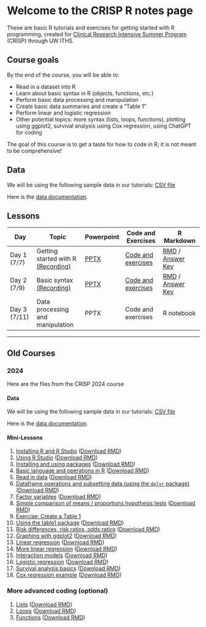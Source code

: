 # Welcome to the CRISP R notes page

These are basic R tutorials and exercises for getting started with R programming, created for [Clinical Research Intensive Summer Program](https://www.iths.org/education/professional-development/crisp/) (CRISP) through UW ITHS.

## Course goals 

By the end of the course, you will be able to: 
* Read in a dataset into R 
* Learn about basic syntax in R (objects, functions, etc.) 
* Perform basic data processing and manipulation
* Create basic data summaries and create a “Table 1”
* Perform linear and logistic regression 
* Other potential topics: more syntax (lists, loops, functions), plotting using ggplot2, survival analysis using Cox regression, using ChatGPT for coding

The goal of this course is to get a taste for how to code in R; it is not meant to be comprehensive! 

## Data 

We will be using the following sample data in our tutorials: 
[CSV file](https://jpspeng.github.io/crisp_notes/pages/crisp-2024-sample100.csv) 

Here is the [data documentation](https://jpspeng.github.io/crisp_notes/pages/Crisp-2024-sample100-dictionary.pdf). 

## Lessons 

| Day | Topic | Powerpoint | Code and Exercises | R Markdown |
|----------|----------|----------| ----------| ----------|
| Day 1 (7/7) | Getting started with R [(Recording)](https://washington.zoom.us/rec/share/xS-0EjKlYLbrXihW4LUw2dfitoVJZC6hYPbovslDAdrZYxuVbMr-ei9P-UIbXXcT._mrf8OTTY1USV9k-?startTime=1751949750000)   | [PPTX](https://jpspeng.github.io/crisp_notes/powerpoints_2025/crisp_2025_R_day1.pptx)     | [Code and exercises](https://jpspeng.github.io/crisp_notes/notebooks_2025/crisp_2025_day1.html)     | [RMD](https://jpspeng.github.io/crisp_notes/notebooks_2025/crisp_2025_day1.Rmd) / [Answer Key](https://jpspeng.github.io/crisp_notes/notebooks_2025/crisp_2025_day1_answers.Rmd)   |
| Day 2 (7/9)    | Basic syntax [(Recording)](https://washington.zoom.us/rec/share/3TGMegNu_lK2Dd5tyS-Rz42N5xwQ95UHwrj-BAjpd7EHx6OMhGSh-9sAVuHDVJjH.j8ANygOalg7KPjnn)     | [PPTX](https://jpspeng.github.io/crisp_notes/powerpoints_2025/crisp_2025_R_day2.pptx)     | [Code and exercises](https://jpspeng.github.io/crisp_notes/notebooks_2025/crisp_2025_day2.html)   | [RMD](https://jpspeng.github.io/crisp_notes/notebooks_2025/crisp_2025_day2.Rmd) / [Answer Key](https://jpspeng.github.io/crisp_notes/notebooks_2025/crisp_2025_day2_answers.Rmd)   |
| Day 3 (7/11)    | Data processing and manipulation    | PPTX     | Code and exercises     | R notebook     |

--- 

## Old Courses 

### 2024 

Here are the files from the CRISP 2024 course 

#### Data 

We will be using the following sample data in our tutorials: 
[CSV file](https://jpspeng.github.io/crisp_notes/pages/crisp-2024-sample100.csv) 

Here is the [data documentation](https://jpspeng.github.io/crisp_notes/pages/Crisp-2024-sample100-dictionary.pdf). 

#### Mini-Lessons 

1. [Installing R and R Studio](https://jpspeng.github.io/crisp_notes/pages/installing_R.html) ([Download RMD](https://jpspeng.github.io/crisp_notes/pages/installing_R.Rmd))
2. [Using R Studio](https://jpspeng.github.io/crisp_notes/pages/r_studio_r_markdown.html) ([Download RMD](https://jpspeng.github.io/crisp_notes/pages/r_studio_r_markdown.Rmd))
3. [Installing and using packages](https://jpspeng.github.io/crisp_notes/pages/installing_packages.html) ([Download RMD](https://jpspeng.github.io/crisp_notes/pages/installing_packages.Rmd))
4. [Basic language and operations in R](https://jpspeng.github.io/crisp_notes/pages/some_language.html) ([Download RMD](https://jpspeng.github.io/crisp_notes/pages/some_language.Rmd))
5. [Read in data](https://jpspeng.github.io/crisp_notes/pages/reading_data.html) ([Download RMD](https://jpspeng.github.io/crisp_notes/pages/reading_data.Rmd))
6. [Dataframe operations and subsetting data (using the `dplyr` package)](https://jpspeng.github.io/crisp_notes/pages/subsetting_data.html) ([Download RMD](https://jpspeng.github.io/crisp_notes/pages/subsetting_data.Rmd))
7. [Factor variables](https://jpspeng.github.io/crisp_notes/pages/factor_variables.html) ([Download RMD](https://jpspeng.github.io/crisp_notes/pages/factor_variables.Rmd))
8. [Simple comparison of means / proportions hypothesis tests](https://jpspeng.github.io/crisp_notes/pages/tests_comparing_means_proportions.html) ([Download RMD](https://jpspeng.github.io/crisp_notes/pages/tests_comparing_means_proportions.Rmd))
9. [Exercise: Create a Table 1](https://jpspeng.github.io/crisp_notes/pages/creating_table1.html)
10. [Using the table1 package](https://jpspeng.github.io/crisp_notes/pages/using_table1_package.html) ([Download RMD](https://jpspeng.github.io/crisp_notes/pages/using_table1_package.Rmd))
11. [Risk differences, risk ratios, odds ratios](https://jpspeng.github.io/crisp_notes/pages/risk_differences.html) ([Download RMD](https://jpspeng.github.io/crisp_notes/pages/risk_differences.Rmd))
12. [Graphing with ggplot2](https://jpspeng.github.io/crisp_notes/pages/graphing_with_ggplot2.html) ([Download RMD](https://jpspeng.github.io/crisp_notes/pages/graphing_with_ggplot2.Rmd))
13. [Linear regression](https://jpspeng.github.io/crisp_notes/pages/linear_regression.html) ([Download RMD](https://jpspeng.github.io/crisp_notes/pages/linear_regression.Rmd))
14. [More linear regression](https://jpspeng.github.io/crisp_notes/pages/more_linear_regression.html) ([Download RMD](https://jpspeng.github.io/crisp_notes/pages/more_linear_regression.Rmd))
15. [Interaction models](https://jpspeng.github.io/crisp_notes/pages/interaction_term.html) ([Download RMD](https://jpspeng.github.io/crisp_notes/pages/interaction_term.Rmd))
16. [Logistic regression](https://jpspeng.github.io/crisp_notes/pages/logistic_regression.html) ([Download RMD](https://jpspeng.github.io/crisp_notes/pages/logistic_regression.Rmd))
17. [Survival analysis basics](https://jpspeng.github.io/crisp_notes/pages/survival_analysis.html) ([Download RMD](https://jpspeng.github.io/crisp_notes/pages/survival_analysis.Rmd))
18. [Cox regression example](https://jpspeng.github.io/crisp_notes/pages/cox_regression.html) ([Download RMD](https://jpspeng.github.io/crisp_notes/pages/cox_regression.Rmd))

### More advanced coding (optional)

1.  [Lists](https://jpspeng.github.io/crisp_notes/pages/lists.html) ([Download RMD](https://jpspeng.github.io/crisp_notes/pages/lists.Rmd))
2.  [Loops](https://jpspeng.github.io/crisp_notes/pages/loops.html) ([Download RMD](https://jpspeng.github.io/crisp_notes/pages/loops.Rmd))
3.  [Functions](https://jpspeng.github.io/crisp_notes/pages/functions.html) ([Download RMD](https://jpspeng.github.io/crisp_notes/pages/functions.Rmd))
